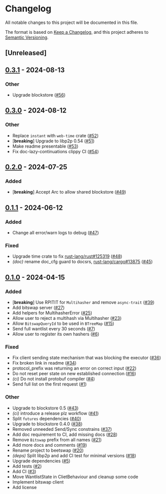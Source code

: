 # Changelog
All notable changes to this project will be documented in this file.

The format is based on [Keep a Changelog](https://keepachangelog.com/en/1.0.0/),
and this project adheres to [Semantic Versioning](https://semver.org/spec/v2.0.0.html).

## [Unreleased]

## [0.3.1](https://github.com/eigerco/beetswap/compare/v0.3.0...v0.3.1) - 2024-08-13

### Other
- Upgrade blockstore ([#56](https://github.com/eigerco/beetswap/pull/56))

## [0.3.0](https://github.com/eigerco/beetswap/compare/v0.2.0...v0.3.0) - 2024-08-12

### Other
- Replace `instant` with `web-time` crate ([#52](https://github.com/eigerco/beetswap/pull/52))
- [**breaking**] Upgrade to libp2p 0.54 ([#51](https://github.com/eigerco/beetswap/pull/51))
- Make readme presentable ([#53](https://github.com/eigerco/beetswap/pull/53))
- Fix doc-lazy-continuations clippy CI ([#54](https://github.com/eigerco/beetswap/pull/54))

## [0.2.0](https://github.com/eigerco/beetswap/compare/v0.1.1...v0.2.0) - 2024-07-25

### Added
- [**breaking**] Accept Arc to allow shared blockstore ([#49](https://github.com/eigerco/beetswap/pull/49))

## [0.1.1](https://github.com/eigerco/beetswap/compare/v0.1.0...v0.1.1) - 2024-06-12

### Added
- Change all error/warn logs to debug ([#47](https://github.com/eigerco/beetswap/pull/47))

### Fixed
- Upgrade time crate to fix [rust-lang/rust#125319](https://github.com/rust-lang/rust/issues/125319) ([#48](https://github.com/eigerco/beetswap/pull/48))
- *(doc)* rename doc_cfg guard to docsrs, [rust-lang/cargo#13875](https://github.com/rust-lang/cargo/issues/13875) ([#45](https://github.com/eigerco/beetswap/pull/45))

## [0.1.0](https://github.com/eigerco/beetswap/releases/tag/v0.1.0) - 2024-04-15

### Added
- [**breaking**] Use RPITIT for `Multihasher` and remove `async-trait` ([#39](https://github.com/eigerco/beetswap/pull/39))
- Add bitswap server ([#27](https://github.com/eigerco/beetswap/pull/27))
- Add helpers for MultihasherError ([#25](https://github.com/eigerco/beetswap/pull/25))
- Allow user to reject a multihash via Multihasher ([#23](https://github.com/eigerco/beetswap/pull/23))
- Allow `BitswapQueryId` to be used in `BTreeMap` ([#15](https://github.com/eigerco/beetswap/pull/15))
- Send full wantlist every 30 seconds ([#7](https://github.com/eigerco/beetswap/pull/7))
- Allow user to register its own hashers ([#6](https://github.com/eigerco/beetswap/pull/6))

### Fixed
- Fix client sending state mechanism that was blocking the executor ([#36](https://github.com/eigerco/beetswap/pull/36))
- Fix broken link in readme ([#34](https://github.com/eigerco/beetswap/pull/34))
- protocol_prefix was returning an error on correct input ([#22](https://github.com/eigerco/beetswap/pull/22))
- Do not reset peer state on new established connection ([#16](https://github.com/eigerco/beetswap/pull/16))
- *(ci)* Do not install protobuf compiler ([#4](https://github.com/eigerco/beetswap/pull/4))
- Send full list on the first request ([#1](https://github.com/eigerco/beetswap/pull/1))

### Other
- Upgrade to blockstore 0.5 ([#43](https://github.com/eigerco/beetswap/pull/43))
- *(ci)* introduce a release plz workflow ([#41](https://github.com/eigerco/beetswap/pull/41))
- Split `futures` dependencies ([#40](https://github.com/eigerco/beetswap/pull/40))
- Upgrade to blockstore 0.4.0 ([#38](https://github.com/eigerco/beetswap/pull/38))
- Removed unneeded Send/Sync constrains ([#37](https://github.com/eigerco/beetswap/pull/37))
- Add doc requirement to CI, add missing docs ([#28](https://github.com/eigerco/beetswap/pull/28))
- Remove `Bitswap` prefix from all names ([#21](https://github.com/eigerco/beetswap/pull/21))
- Add more docs and comments ([#19](https://github.com/eigerco/beetswap/pull/19))
- Rename project to beetswap ([#20](https://github.com/eigerco/beetswap/pull/20))
- *(deps)* Split libp2p and add CI test for minimal versions ([#18](https://github.com/eigerco/beetswap/pull/18))
- Upgrade dependencies ([#5](https://github.com/eigerco/beetswap/pull/5))
- Add tests ([#2](https://github.com/eigerco/beetswap/pull/2))
- Add CI ([#3](https://github.com/eigerco/beetswap/pull/3))
- Move WantlistState in ClietBehaviour and cleanup some code
- Implement bitswap client
- Add license
